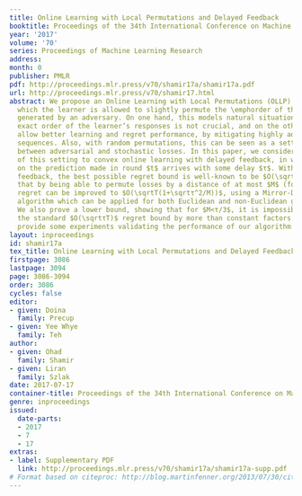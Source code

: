 ```yaml
---
title: Online Learning with Local Permutations and Delayed Feedback
booktitle: Proceedings of the 34th International Conference on Machine Learning
year: '2017'
volume: '70'
series: Proceedings of Machine Learning Research
address: 
month: 0
publisher: PMLR
pdf: http://proceedings.mlr.press/v70/shamir17a/shamir17a.pdf
url: http://proceedings.mlr.press/v70/shamir17.html
abstract: We propose an Online Learning with Local Permutations (OLLP) setting, in
  which the learner is allowed to slightly permute the \emphorder of the loss functions
  generated by an adversary. On one hand, this models natural situations where the
  exact order of the learner’s responses is not crucial, and on the other hand, might
  allow better learning and regret performance, by mitigating highly adversarial loss
  sequences. Also, with random permutations, this can be seen as a setting interpolating
  between adversarial and stochastic losses. In this paper, we consider the applicability
  of this setting to convex online learning with delayed feedback, in which the feedback
  on the prediction made in round $t$ arrives with some delay $τ$. With such delayed
  feedback, the best possible regret bound is well-known to be $O(\sqrtτT)$. We prove
  that by being able to permute losses by a distance of at most $M$ (for $M≥τ$), the
  regret can be improved to $O(\sqrtT(1+\sqrtτ^2/M))$, using a Mirror-Descent based
  algorithm which can be applied for both Euclidean and non-Euclidean geometries.
  We also prove a lower bound, showing that for $M<τ/3$, it is impossible to improve
  the standard $O(\sqrtτT)$ regret bound by more than constant factors. Finally, we
  provide some experiments validating the performance of our algorithm.
layout: inproceedings
id: shamir17a
tex_title: Online Learning with Local Permutations and Delayed Feedback
firstpage: 3086
lastpage: 3094
page: 3086-3094
order: 3086
cycles: false
editor:
- given: Doina
  family: Precup
- given: Yee Whye
  family: Teh
author:
- given: Ohad
  family: Shamir
- given: Liran
  family: Szlak
date: 2017-07-17
container-title: Proceedings of the 34th International Conference on Machine Learning
genre: inproceedings
issued:
  date-parts:
  - 2017
  - 7
  - 17
extras:
- label: Supplementary PDF
  link: http://proceedings.mlr.press/v70/shamir17a/shamir17a-supp.pdf
# Format based on citeproc: http://blog.martinfenner.org/2013/07/30/citeproc-yaml-for-bibliographies/
---
```

